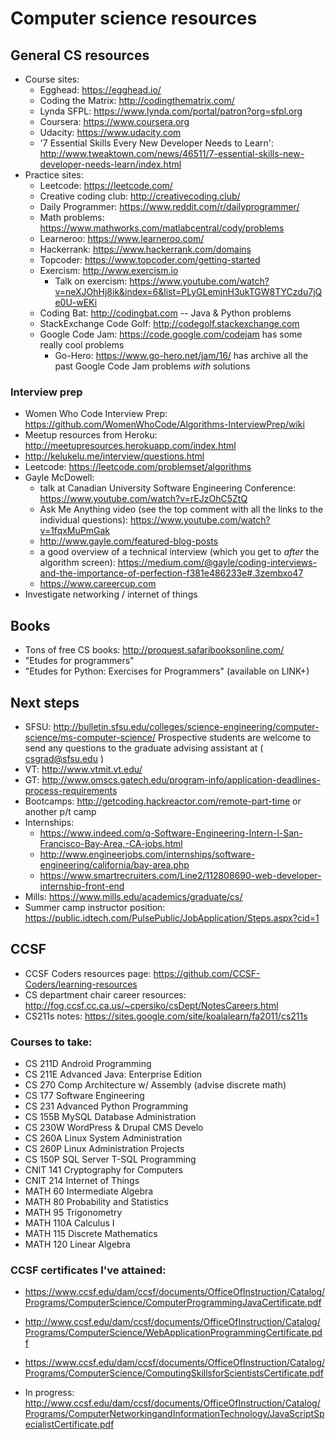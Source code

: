 # Computer science resources #

## General CS resources ##
+ Course sites:
  + Egghead: https://egghead.io/
  + Coding the Matrix: http://codingthematrix.com/
  + Lynda SFPL: https://www.lynda.com/portal/patron?org=sfpl.org
  + Coursera: https://www.coursera.org
  + Udacity: https://www.udacity.com
  + '7 Essential Skills Every New Developer Needs to Learn': http://www.tweaktown.com/news/46511/7-essential-skills-new-developer-needs-learn/index.html
+ Practice sites:
  + Leetcode: https://leetcode.com/
  + Creative coding club: http://creativecoding.club/
  + Daily Programmer: https://www.reddit.com/r/dailyprogrammer/
  + Math problems: https://www.mathworks.com/matlabcentral/cody/problems
  + Learneroo: https://www.learneroo.com/
  + Hackerrank: https://www.hackerrank.com/domains
  + Topcoder: https://www.topcoder.com/getting-started
  + Exercism: http://www.exercism.io
     + Talk on exercism: https://www.youtube.com/watch?v=neXJOhHj8ik&index=6&list=PLyGLemjnH3ukTGW8TYCzdu7jQe0U-wEKi
  + Coding Bat: http://codingbat.com -- Java & Python problems
  + StackExchange Code Golf: http://codegolf.stackexchange.com
  + Google Code Jam: https://code.google.com/codejam has some really cool problems
    + Go-Hero: https://www.go-hero.net/jam/16/ has archive all the past Google Code Jam problems *with* solutions


### Interview prep ###
+ Women Who Code Interview Prep: https://github.com/WomenWhoCode/Algorithms-InterviewPrep/wiki
+ Meetup resources from Heroku: http://meetupresources.herokuapp.com/index.html
+ http://kelukelu.me/interview/questions.html
+ Leetcode: https://leetcode.com/problemset/algorithms
+ Gayle McDowell:
  + talk at Canadian University Software Engineering Conference: https://www.youtube.com/watch?v=rEJzOhC5ZtQ
  + Ask Me Anything video (see the top comment with all the links to the individual questions): https://www.youtube.com/watch?v=1fqxMuPmGak
  + http://www.gayle.com/featured-blog-posts
  + a good overview of a technical interview (which you get to *after* the algorithm screen): https://medium.com/@gayle/coding-interviews-and-the-importance-of-perfection-f381e486233e#.3zembxo47
  + https://www.careercup.com
+ Investigate networking / internet of things


## Books ## 
+ Tons of free CS books: http://proquest.safaribooksonline.com/
+ "Etudes for programmers" 
+ "Etudes for Python: Exercises for Programmers" (available on LINK+)


## Next steps ##
+ SFSU: http://bulletin.sfsu.edu/colleges/science-engineering/computer-science/ms-computer-science/
Prospective students are welcome to send any questions to the graduate advising assistant at ( csgrad@sfsu.edu )
+ VT: http://www.vtmit.vt.edu/
+ GT: http://www.omscs.gatech.edu/program-info/application-deadlines-process-requirements
+ Bootcamps: http://getcoding.hackreactor.com/remote-part-time or another p/t camp
+ Internships:
  + https://www.indeed.com/q-Software-Engineering-Intern-l-San-Francisco-Bay-Area,-CA-jobs.html
  + http://www.engineerjobs.com/internships/software-engineering/california/bay-area.php
  + https://www.smartrecruiters.com/Line2/112808690-web-developer-internship-front-end
+ Mills: https://www.mills.edu/academics/graduate/cs/ 
+ Summer camp instructor position: https://public.idtech.com/PulsePublic/JobApplication/Steps.aspx?cid=1


## CCSF ##
+ CCSF Coders resources page: https://github.com/CCSF-Coders/learning-resources
+ CS department chair career resources: http://fog.ccsf.cc.ca.us/~cpersiko/csDept/NotesCareers.html
+ CS211s notes: https://sites.google.com/site/koalalearn/fa2011/cs211s

### Courses to take: ###
+ CS   211D  Android Programming
+ CS   211E  Advanced Java: Enterprise Edition
+ CS   270   Comp Architecture w/ Assembly (advise discrete math)
+ CS   177   Software Engineering
+ CS   231   Advanced Python Programming
+ CS   155B  MySQL Database Administration
+ CS   230W  WordPress & Drupal CMS Develo
+ CS   260A  Linux System Administration
+ CS   260P  Linux Administration Projects  
+ CS   150P SQL Server T-SQL Programming  
+ CNIT 141   Cryptography for Computers
+ CNIT 214   Internet of Things
+ MATH  60   Intermediate Algebra
+ MATH  80   Probability and Statistics 
+ MATH  95   Trigonometry
+ MATH 110A  Calculus I 
+ MATH 115   Discrete Mathematics 
+ MATH 120   Linear Algebra

### CCSF certificates I've attained: ###
  + https://www.ccsf.edu/dam/ccsf/documents/OfficeOfInstruction/Catalog/Programs/ComputerScience/ComputerProgrammingJavaCertificate.pdf
  + http://www.ccsf.edu/dam/ccsf/documents/OfficeOfInstruction/Catalog/Programs/ComputerScience/WebApplicationProgrammingCertificate.pdf
  + https://www.ccsf.edu/dam/ccsf/documents/OfficeOfInstruction/Catalog/Programs/ComputerScience/ComputingSkillsforScientistsCertificate.pdf

  + In progress: http://www.ccsf.edu/dam/ccsf/documents/OfficeOfInstruction/Catalog/Programs/ComputerNetworkingandInformationTechnology/JavaScriptSpecialistCertificate.pdf
